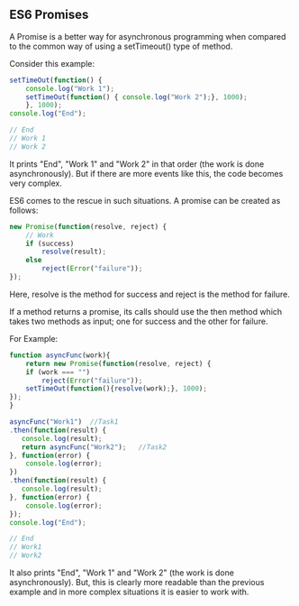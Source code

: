 
## ES6 Promises

A Promise is a better way for asynchronous programming when compared to the common way of using a setTimeout() type of method.

Consider this example:

``` js
setTimeOut(function() {
    console.log("Work 1");
    setTimeOut(function() { console.log("Work 2");}, 1000);
    }, 1000);
console.log("End");

// End
// Work 1
// Work 2   
```


It prints "End", "Work 1" and "Work 2" in that order (the work is done asynchronously). But if there are more events like this, the code becomes very complex.

ES6 comes to the rescue in such situations. A promise can be created as follows:

``` js
new Promise(function(resolve, reject) {
    // Work
    if (success)
        resolve(result);
    else
        reject(Error("failure"));
}); 
```


Here, resolve is the method for success and reject is the method for failure.

If a method returns a promise, its calls should use the then method which takes two methods as input; one for success and the other for failure.

For Example:

``` js
function asyncFunc(work){
    return new Promise(function(resolve, reject) {
    if (work === "")
        reject(Error("failure"));        
    setTimeOut(function(){resolve(work);}, 1000);
});
}

asyncFunc("Work1")  //Task1
.then(function(result) {
   console.log(result);
   return asyncFunc("Work2");   //Task2
}, function(error) {
    console.log(error);
})
.then(function(result) {
   console.log(result);
}, function(error) {
    console.log(error);
});
console.log("End");

// End
// Work1    
// Work2        
```

It also prints "End", "Work 1" and "Work 2" (the work is done asynchronously). But, this is clearly more readable than the previous example and in more complex situations it is easier to work with.